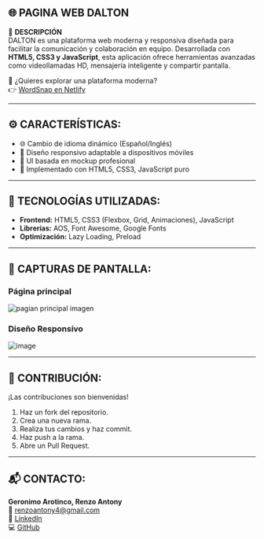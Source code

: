 ## 🌐 PAGINA WEB DALTON

📌 **DESCRIPCIÓN**  
DALTON es una plataforma web moderna y responsiva diseñada para facilitar la comunicación y colaboración en equipo. Desarrollada con **HTML5, CSS3 y JavaScript**, esta aplicación ofrece herramientas avanzadas como videollamadas HD, mensajería inteligente y compartir pantalla.

🚀 ¿Quieres explorar una plataforma moderna?  
👉 [WordSnap en Netlify](https://taupe-lollipop-17400e.netlify.app/)

---

## ⚙️ CARACTERÍSTICAS:

- 🌐 Cambio de idioma dinámico (Español/Inglés)
- 📱 Diseño responsivo adaptable a dispositivos móviles
- 🎨 UI basada en mockup profesional
- 🔧 Implementado con HTML5, CSS3, JavaScript puro

---

## 🧰 TECNOLOGÍAS UTILIZADAS:

- **Frontend:** HTML5, CSS3 (Flexbox, Grid, Animaciones), JavaScript
- **Librerías:** AOS, Font Awesome, Google Fonts
- **Optimización:** Lazy Loading, Preload

---

## 📸 CAPTURAS DE PANTALLA:

### Página principal
![pagian principal imagen](https://github.com/user-attachments/assets/26402da0-c392-4c9f-840f-de4365175997)


### Diseño Responsivo
![image](https://github.com/user-attachments/assets/181bc530-4e9f-4195-8118-28ffca5904b1)

---

## 🤝 CONTRIBUCIÓN:

¡Las contribuciones son bienvenidas!

1. Haz un fork del repositorio.
2. Crea una nueva rama.
3. Realiza tus cambios y haz commit.
4. Haz push a la rama.
5. Abre un Pull Request.

---

## 📬 CONTACTO:

**Geronimo Arotinco, Renzo Antony**  
📧 renzoantony4@gmail.com  
🔗 [LinkedIn](https://www.linkedin.com/in/renzogeronimo)  
💻 [GitHub](https://github.com/antonygeronimo)
